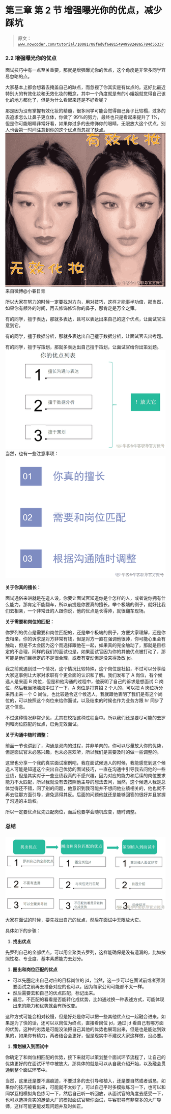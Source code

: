 # 第三章 第 2 节 增强曝光你的优点，减少踩坑

> 原文：[`www.nowcoder.com/tutorial/10081/08fed8f6e8154949982e8a5784d55337`](https://www.nowcoder.com/tutorial/10081/08fed8f6e8154949982e8a5784d55337)

### **2.2** **增强曝光你的优点**

面试技巧中有一点至关重要，那就是增强曝光你的优点，这个角度是非常多同学容易忽略的点。

大家基本上都会想着去掩盖自己的缺点，而忽视了你其实是有优点的。这好比最近特别火的有效化妆和无效化妆的概念，其中一个角度就是有的小姐姐就觉得自己该化的地方都化了，但是为什么看起来还是不好看呢？

那是因为没有掌握有效化妆的精髓，很多同学可能会觉得自己鼻子比较榻，过多的去追求怎么让鼻子更立体，你做了 99%的努力，最终也只是看起来提升了 1%，但是你可能眼睛非常好看，如果你过多的去修饰你的眼睛，无限放大这个优点，别人也会第一时间注意到你的这个优点而忽视了缺点。![](img/4810aea41ac4464b04dbc80b499cf44f.png)
来自微博@小春日青

所以大家在努力的时候一定要找对方向，用对技巧，这样才能事半功倍，那当然，如果你有额外的时间，再去修饰修饰你的鼻子，那肯定是万全之策。

有的同学，擅于表达，那就多表达，且可以表达出来自己的这个优点，让面试官注意到它。

有的同学，擅于数据分析，那就多表达出自己擅于数据分析，让面试官去出考题。

有的同学，擅于写策划，那就多表达出自己擅于策划，让面试官给你出策划题。![](img/5f27e7586a39adcffea9daa10eb96b7a.png)
当然，也有一些注意事项：![](img/c6b541038c7e5837ccea5a4fcdbfb574.png)

**关于你真的擅长：**

面试通俗来讲就是在造人设，你要让面试官知道你是个怎样的人，或者说你拥有什么能力，那肯定不能翻车，所以前提是你要真的擅长。举个极端的例子，就好比我们去相亲，一个非常丑的人跟你说，他的优点是长得帅，就很翻车现场。

**关于需要和岗位的匹配：**

你罗列的优点是需要和岗位匹配的，还是举个极端的例子，方便大家理解，还是你去相亲，你的诉求是对方非常有钱，但是对方一直在强调他很帅，你可能心里会有触动，但是不太会因为这个而选择跟他在一起，如果真的完全触动了，那就是目标定的不合理，同样的我们的面试也是，如果面试官因为你的其他优点被打动了，那可能是他们目标定的不是很合理，或者有变动但是没来得及改 jd。

我之前就遇到过一个情况，这个情况比较特殊，这个岗位是社招，不过可以分享给大家这事例让大家对求职有个更全面的认识和了解。我们发布了 A 岗位，有个候选人是来面 B 岗位，但是和他沟通的过程中，他表明了自己的诉求是想面试 C 岗位，然后我当场脑海中过了一下，A 岗位是打算招 2 个人的，可以把 A 岗位拆分来再出来一个 C 岗位，也比较适合这个候选人，我就跟他表明了我们是有这个岗位的，可以按照这个岗位来给你面试，以及结束的时候也作为业务方跟 hr 同步了这个信息。

不过这种情况非常少见，尤其在校招这种过程当中。所以我们还是要尽可能的去罗列和岗位匹配的优点，已免无效面试。

**关于沟通中随时调整：**

前面一节也讲到了，沟通是双向的过程，并非单向的，你可以尽量放大你的优势，但是面试官未必感兴趣，也未必喜欢听，所以我们是需要及时的做一些调整的。

这里也分享一个我的真实面试案例吧，我在面试候选人的时候，我能感觉到这个候选人可能是知道这个突出自己优势的面试技巧，一直在沟通中引导我去问他的一些业绩，但是其实对于一些业绩我真的不感兴趣，因为对应的能力和后续的岗位要求能力不太匹配，所以我就没有去按照他主导的想法去问，当然，这个候选人我是总体觉得还不错，问了别的问题，他意识到我可能并不想问他业绩相关的，他也就不再去往那方面引导，避免适得其反。后面的问题他就还是能够回答的很好并且掌握了沟通的主动权。

所以一定要优点优先匹配岗位，而后也要学会随机应变，随时调整。

### **总结**

### **![](img/3e363960ae245228684a5552cf74345c.png)**

大家在面试的时候，要先找出自己的优点，然后在面试中无限放大它。

具体如下的步骤：

1.  **找出优点**

先罗列自己的全部优点，可以用全聚类去罗列，这样能确保是没有遗漏的，比如按照性格、专业度、基本素质能力去划分。

1.  **圈出和岗位匹配的优点**

*   可以先圈定出自己对应的目标岗位的 jd，当然，这一步可以在面试前或者预测要面试之前再去准备对应的也可以，因为每家公司可能都不太一样。
*   然后需要去和自己的优点匹配，标记出来。
*   最后，不匹配的看看是否能转化成优势，比如通过换一种表述方式，可能体现出来的能力和优势就会有所改变。

这种方式可能会相对较慢，但是好处是你可以把一些其他优点也一起融合进来。如果是为了快的话，还可以以岗位为终点，直接看岗位 jd，通过 jd 看自己有哪方面的优势，这种的劣势是可能没法把自己其他的优势也展现出来，但是也是能达到效果的，如果你有精力，两者结合会更好，但是现实中不建议大家这样做，没必要。

1.  **策划植入到面试中**

你确定了和岗位相匹配的优势，接下来就可以策划整个面试环节流程了，让自己的优势更好的在面试环节中被放大，那具体的就是可以从自我介绍开始，以及融会贯通到整个面试环节中。

当然，这里还是要不漏痕迹，不要过多的去引导和植入，还是要自然或者诚恳，如果你的技巧被看出来，可能就不太妙了，可以自己平时多模拟练习一下，也可以和同学互相模拟角色练习一下，然后自己听一听回放，从面试官的角度去感受一下，也可以选择真实的邀请大厂的模拟面试官帮你面试，牛客职导有非常多的大厂导师，这样可能更能发现问题并及时纠正。
